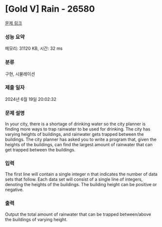 # [Gold V] Rain - 26580 

[문제 링크](https://www.acmicpc.net/problem/26580) 

### 성능 요약

메모리: 31120 KB, 시간: 32 ms

### 분류

구현, 시뮬레이션

### 제출 일자

2024년 6월 19일 20:02:32

### 문제 설명

<p>In your city, there is a shortage of drinking water so the city planner is finding more ways to trap rainwater to be used for drinking. The city has varying heights of buildings, and rainwater gets trapped between the buildings. The city planner has asked you to write a program that, given the heights of the buildings, can find the largest amount of rainwater that can get trapped between the buildings.</p>

### 입력 

 <p>The first line will contain a single integer n that indicates the number of data sets that follow. Each data set will consist of a single line of integers, denoting the heights of the buildings. The building height can be positive or negative.</p>

### 출력 

 <p>Output the total amount of rainwater that can be trapped between/above the buildings of varying height.</p>

